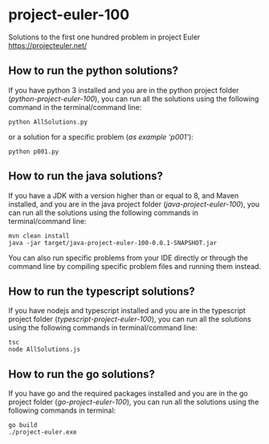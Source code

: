 # project-euler-100
Solutions to the first one hundred problem in project Euler https://projecteuler.net/
## How to run the python solutions?

If you have python 3 installed and you are in the python project folder (*python-project-euler-100*), you can run all the solutions using the following command in the terminal/command line:

    python AllSolutions.py
or a solution for a specific problem (*as example 'p001'*):

    python p001.py

## How to run the java solutions?
If you have a JDK with a version higher than or equal to 8, and Maven installed, and you are in the java project folder (*java-project-euler-100*), you can run all the solutions using the following commands in terminal/command line:

    mvn clean install
    java -jar target/java-project-euler-100-0.0.1-SNAPSHOT.jar
You can also run specific problems from your IDE directly or through the command line by compiling specific problem files and running them instead.

## How to run the typescript solutions?
If you have nodejs and typescript installed and you are in the typescript project folder (*typescript-project-euler-100*), you can run all the solutions using the following commands in terminal/command line:

    tsc
    node AllSolutions.js

## How to run the go solutions?
If you have go and the required packages installed and you are in the go project folder (*go-project-euler-100*), you can run all the solutions using the following commands in terminal:

    go build
    ./project-euler.exe